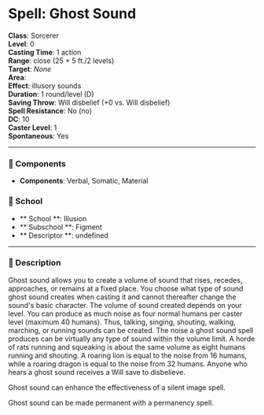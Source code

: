 
# Spell: Ghost Sound
**Class**: Sorcerer  
**Level**: 0  
**Casting Time**: 1 action  
**Range**: close (25 + 5 ft./2 levels)  
**Target**: _None_  
**Area**:   
**Effect**: illusory sounds  
**Duration**: 1 round/level (D)  
**Saving Throw**: Will disbelief (+0 vs. Will disbelief)  
**Spell Resistance**: No (no)  
**DC**: 10  
**Caster Level**: 1  
**Spontaneous**: Yes

---

### 🔮 Components
- **Components**: Verbal, Somatic, Material

### 🏫 School
- ** School **: Illusion
- ** Subschool **: Figment
- ** Descriptor **: undefined
---

### 📜 Description
Ghost sound allows you to create a volume of sound that rises, recedes, approaches, or remains at a fixed place. You choose what type of sound ghost sound creates when casting it and cannot thereafter change the sound's basic character. The volume of sound created depends on your level. You can produce as much noise as four normal humans per caster level (maximum 40 humans). Thus, talking, singing, shouting, walking, marching, or running sounds can be created. The noise a ghost sound spell produces can be virtually any type of sound within the volume limit. A horde of rats running and squeaking is about the same volume as eight humans running and shouting. A roaring lion is equal to the noise from 16 humans, while a roaring dragon is equal to the noise from 32 humans. Anyone who hears a ghost sound receives a Will save to disbelieve.

Ghost sound can enhance the effectiveness of a silent image spell.

Ghost sound can be made permanent with a permanency spell.
